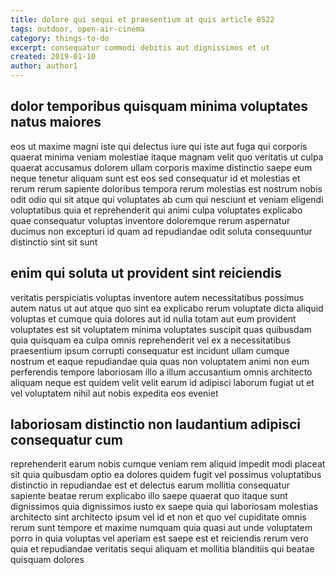 ```yaml
---
title: dolore qui sequi et praesentium at quis article 8522
tags: outdoor, open-air-cinema
category: things-to-do
excerpt: consequatur commodi debitis aut dignissimos et ut
created: 2019-01-10
author: author1
---
```


## dolor temporibus quisquam minima voluptates natus maiores

eos ut maxime magni iste qui delectus iure qui iste aut fuga qui corporis quaerat minima veniam molestiae itaque magnam velit quo veritatis ut culpa quaerat accusamus dolorem ullam corporis maxime distinctio saepe eum neque tenetur aliquam sunt est eos sed consequatur id et molestias et rerum rerum sapiente doloribus tempora rerum molestias est nostrum nobis odit odio qui sit atque qui voluptates ab cum qui nesciunt et veniam eligendi voluptatibus quia et reprehenderit qui animi culpa voluptates explicabo quae consequatur voluptas inventore doloremque rerum aspernatur ducimus non excepturi id quam ad repudiandae odit soluta consequuntur distinctio sint sit sunt

## enim qui soluta ut provident sint reiciendis

veritatis perspiciatis voluptas inventore autem necessitatibus possimus autem natus ut aut atque quo sint ea explicabo rerum voluptate dicta aliquid voluptas et cumque quia dolores aut id nulla totam aut eum provident voluptates est sit voluptatem minima voluptates suscipit quas quibusdam quia quisquam ea culpa omnis reprehenderit vel ex a necessitatibus praesentium ipsum corrupti consequatur est incidunt ullam cumque nostrum et eaque repudiandae quia quas non voluptatem animi non eum perferendis tempore laboriosam illo a illum accusantium omnis architecto aliquam neque est quidem velit velit earum id adipisci laborum fugiat ut et vel voluptatem nihil aut nobis expedita eos eveniet

## laboriosam distinctio non laudantium adipisci consequatur cum

reprehenderit earum nobis cumque veniam rem aliquid impedit modi placeat sit quia quibusdam optio ea dolores quidem fugit vel possimus voluptatibus distinctio in repudiandae est et delectus earum mollitia consequatur sapiente beatae rerum explicabo illo saepe quaerat quo itaque sunt dignissimos quia dignissimos iusto ex saepe quia qui laboriosam molestias architecto sint architecto ipsum vel id et non et quo vel cupiditate omnis rerum sunt tempore et maxime numquam quia quasi aut unde voluptatem porro in quia voluptas vel aperiam est saepe est et reiciendis rerum vero quia et repudiandae veritatis sequi aliquam et mollitia blanditiis qui beatae quisquam dolores
